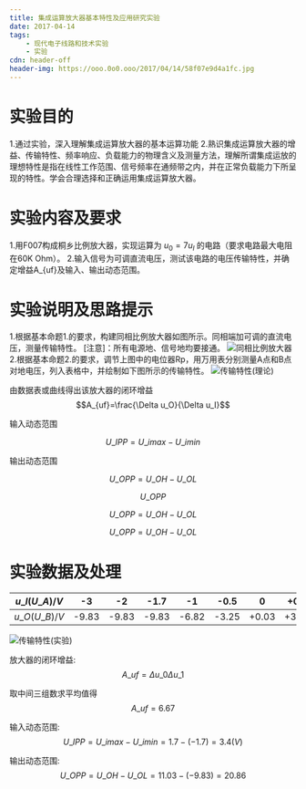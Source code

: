 ```yaml
---
title: 集成运算放大器基本特性及应用研究实验
date: 2017-04-14
tags:
	- 现代电子线路和技术实验
	- 实验
cdn: header-off
header-img: https://ooo.0o0.ooo/2017/04/14/58f07e9d4a1fc.jpg
---
```


# 实验目的
1.通过实验，深入理解集成运算放大器的基本运算功能
2.熟识集成运算放大器的增益、传输特性、频率响应、负载能力的物理含义及测量方法，理解所谓集成运放的理想特性是指在线性工作范围、信号频率在通频带之内，并在正常负载能力下所呈现的特性。学会合理选择和正确运用集成运算放大器。

# 实验内容及要求
1.用F007构成桐乡比例放大器，实现运算为 $u_{0}=7u_{I}$ 的电路（要求电路最大电阻在60K Ohm）。
2.输入信号为可调直流电压，测试该电路的电压传输特性，并确定增益A_{uf}及输入、输出动态范围。

# 实验说明及思路提示
1.根据基本命题1.的要求，构建同相比例放大器如图所示。同相端加可调的直流电压，测量传输特性。
[注意]：所有电源地、信号地均要接通。
![同相比例放大器](https://ooo.0o0.ooo/2017/04/14/58f07e9ad03c0.png)
2.根据基本命题2.的要求，调节上图中的电位器Rp，用万用表分别测量A点和B点对地电压，列入表格中，并绘制如下图所示的传输特性。
![传输特性(理论)](https://ooo.0o0.ooo/2017/04/14/58f07e9c8f121.png)

由数据表或曲线得出该放大器的闭环增益 $$A_{uf}=\frac{\Delta u_O}{\Delta u_I}$$

输入动态范围

$$U\_{IPP}=U\_{imax}-U\_{imin}$$

输出动态范围

$$U\_{OPP}=U\_{OH}-U\_{OL}$$

$$U\_{OPP}$$

$$U\_{OPP}=U\_{OH}-U\_{OL}$$

$$U\_{OPP}=U\_{OH}-U\_{OL}$$

# 实验数据及处理

| $u\_{I}(U\_{A})/V$ |-3|-2|-1.7|-1|-0.5|0|+0.5|+1|+1.7|+2|+3|
|----------------|----|----|------|----|------|---|------|----|------|----|----|
| $u\_{O} (U\_{B})/V$ | -9.83 | -9.83 | -9.83 | -6.82 | -3.25 | +0.03 | +3.42 | +6.87 | +11.03 | +11.03 | +11.03 |

![传输特性(实验)](https://ooo.0o0.ooo/2017/04/14/58f07e9c4dddb.png)

放大器的闭环增益: $$A\_{uf}={\Delta u\_{0}}{\Delta u\_{1}}$$

取中间三组数求平均值得 $$A\_{uf}=6.67$$

输入动态范围: $$U\_{IPP}=U\_{imax}-U\_{imin}=1.7-(-1.7)=3.4(V)$$

输出动态范围: $$U\_{OPP}=U\_{OH}-U\_{OL}=11.03-(-9.83)=20.86$$
